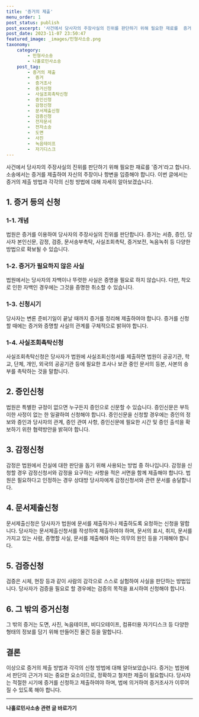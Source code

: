 ```yaml
---
title: '증거의 제출'
menu_order: 1
post_status: publish
post_excerpt: '사건에서 당사자의 주장사실의 진위를 판단하기 위해 필요한 재료를  증거 라고 합니다. 소송에서는 증거를 제출하여 자신의 주장이나 항변을 입증해야 합니다. 이번 글에서는 증거의 제출 방법과 각각의 신청 방법에 대해 자세히 알아보겠습니다.'
post_date: 2023-11-07 23:50:47
featured_image: _images/민형사소송.png
taxonomy:
    category:
        - 민형사소송
        - 나홀로민사소송
    post_tag:
        - 증거의 제출
        -  증거
        -  증거조사
        -  증거신청
        -  사실조회촉탁신청
        -  증인신청
        -  감정신청
        -  문서제출신청
        -  검증신청
        -  전자문서
        -  전자소송
        -  도면
        -  사진
        -  녹음테이프
        -  자기디스크
---
```



사건에서 당사자의 주장사실의 진위를 판단하기 위해 필요한 재료를 '증거'라고 합니다. 소송에서는 증거를 제출하여 자신의 주장이나 항변을 입증해야 합니다. 이번 글에서는 증거의 제출 방법과 각각의 신청 방법에 대해 자세히 알아보겠습니다.

## 1. 증거 등의 신청

### 1-1. 개념

법원은 증거를 이용하여 당사자의 주장사실의 진위를 판단합니다. 증거는 서증, 증인, 당사자 본인신문, 감정, 검증, 문서송부촉탁, 사실조회촉탁, 증거보전, 녹음녹취 등 다양한 방법으로 확보될 수 있습니다.

### 1-2. 증거가 필요하지 않은 사실

법원에서는 당사자의 자백이나 뚜렷한 사실은 증명을 필요로 하지 않습니다. 다만, 착오로 인한 자백인 경우에는 그것을 증명한 취소할 수 있습니다.

### 1-3. 신청시기

당사자는 변론 준비기일이 끝날 때까지 증거를 정리해 제출하여야 합니다. 증거를 신청할 때에는 증거와 증명할 사실의 관계를 구체적으로 밝혀야 합니다.

### 1-4. 사실조회촉탁신청

사실조회촉탁신청은 당사자가 법원에 사실조회신청서를 제출하면 법원이 공공기관, 학교, 단체, 개인, 외국의 공공기관 등에 필요한 조사나 보관 중인 문서의 등본, 사본의 송부를 촉탁하는 것을 말합니다.

## 2. 증인신청

법원은 특별한 규정이 없으면 누구든지 증인으로 신문할 수 있습니다. 증인신문은 부득이한 사정이 없는 한 일괄하여 신청해야 합니다. 증인신문을 신청할 경우에는 증인의 정보와 증인과 당사자의 관계, 증인 관여 사항, 증인신문에 필요한 시간 및 증인 출석을 확보하기 위한 협력방안을 밝혀야 합니다.

## 3. 감정신청

감정은 법원에서 진실에 대한 판단을 돕기 위해 사용되는 방법 중 하나입니다. 감정을 신청할 경우 감정신청서와 감정을 요구하는 사항을 적은 서면을 함께 제출해야 합니다. 법원은 필요하다고 인정하는 경우 상대방 당사자에게 감정신청서와 관련 문서를 송달합니다.

## 4. 문서제출신청

문서제출신청은 당사자가 법원에 문서를 제출하거나 제출하도록 요청하는 신청을 말합니다. 당사자는 문서제출신청서를 작성하여 제출하여야 하며, 문서의 표시, 취지, 문서를 가지고 있는 사람, 증명할 사실, 문서를 제출해야 하는 의무의 원인 등을 기재해야 합니다.

## 5. 검증신청

검증은 시체, 현장 등과 같이 사람의 감각으로 스스로 실험하여 사실을 판단하는 방법입니다. 당사자가 검증을 필요로 할 경우에는 검증의 목적을 표시하여 신청해야 합니다.

## 6. 그 밖의 증거신청

그 밖의 증거는 도면, 사진, 녹음테이프, 비디오테이프, 컴퓨터용 자기디스크 등 다양한 형태의 정보를 담기 위해 만들어진 물건 등을 말합니다.

## 결론

이상으로 증거의 제출 방법과 각각의 신청 방법에 대해 알아보았습니다. 증거는 법원에서 판단의 근거가 되는 중요한 요소이므로, 정확하고 철저한 제출이 필요합니다. 당사자는 적절한 시기에 증거를 신청하고 제출하여야 하며, 법에 의거하여 증거조사가 이루어질 수 있도록 해야 합니다.


<!-- wp:separator -->
<hr class="wp-block-separator has-alpha-channel-opacity"/>
<!-- /wp:separator -->

<!-- wp:group {"backgroundColor":"base","layout":{"type":"constrained"}} -->
<div class="wp-block-group has-base-background-color has-background"><!-- wp:paragraph {"align":"center","fontSize":"medium"} -->
<p class="has-text-align-center has-large-font-size"><strong>나홀로민사소송 관련 글 바로가기</strong></p>
<!-- /wp:paragraph -->


<!-- wp:latest-posts
{"categories":[{"id":14767,"count":19,"description":"","link":"https://uknowlaw.com/category/%eb%82%98%ed%99%80%eb%a1%9c%eb%af%bc%ec%82%ac%ec%86%8c%ec%86%a1/","name":"나홀로민사소송","slug":"나홀로민사소송","taxonomy":"category","parent":0,"meta":[],"_links":{"self":[{"href":"https://uknowlaw.com/wp-json/wp/v2/categories/14767"}],"collection":[{"href":"https://uknowlaw.com/wp-json/wp/v2/categories"}],"about":[{"href":"https://uknowlaw.com/wp-json/wp/v2/taxonomies/category"}],"wp:post_type":[{"href":"https://uknowlaw.com/wp-json/wp/v2/posts?categories=14767"}],"curies":[{"name":"wp","href":"https://api.w.org/{rel}","templated":true}]}}],"postsToShow":100,"excerptLength":28,"postLayout":"grid","columns":2,"featuredImageAlign":"left","featuredImageSizeSlug":"large","fontSize":"small"} /--></div>
<!-- /wp:group -->